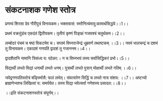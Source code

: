 # संकटनाशक गणेश स्तोत्र


प्रणम्यं शिरसा देव गौरीपुत्रं विनायकम।
भक्तावासं: स्मरैनित्यंमायु:कामार्थसिद्धये।।1।।

प्रथमं वक्रतुंडंच एकदंतं द्वितीयकम।
तृतीयं कृष्णं पिङा्क्षं गजवक्त्रं चतुर्थकम।।2।।

लम्बोदरं पंचमं च षष्ठं विकटमेव च।
सप्तमं विघ्नराजेन्द्रं धूम्रवर्ण तथाष्टकम् ।।3।।
नवमं भालचन्द्रं च दशमं तु विनायकम।
एकादशं गणपतिं द्वादशं तु गजाननम।।4।।

द्वादशैतानि नामानि त्रिसंध्य य: पठेन्नर:।
न च विघ्नभयं तस्य सर्वासिद्धिकरं प्रभो।।5।।

विद्यार्थी लभते विद्यां धनार्थी लभते धनम्।
पुत्रार्थी लभते पुत्रान् मोक्षार्थी लभते गतिम् ।।6।।

जपेद्वगणपतिस्तोत्रं षड्भिर्मासै: फलं लभेत्।
संवत्सरेण सिद्धिं च लभते नात्र संशय: ।।7।।
अष्टभ्यो ब्राह्मणेभ्यश्च लिखित्वां य: समर्पयेत।
तस्य विद्या भवेत्सर्वा गणेशस्य प्रसादत:।।8।।

।।इति संकटनाशनस्तोत्रं संपूर्णम्।।



